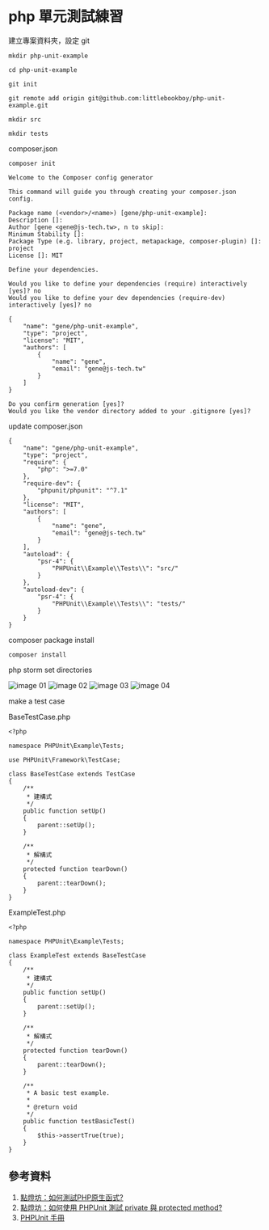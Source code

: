 # php 單元測試練習

建立專案資料夾，設定 git

    mkdir php-unit-example
    
    cd php-unit-example
    
    git init
    
    git remote add origin git@github.com:littlebookboy/php-unit-example.git
    
    mkdir src
    
    mkdir tests


composer.json

    composer init

    Welcome to the Composer config generator
    
    This command will guide you through creating your composer.json config.
    
    Package name (<vendor>/<name>) [gene/php-unit-example]:
    Description []:
    Author [gene <gene@js-tech.tw>, n to skip]:
    Minimum Stability []:
    Package Type (e.g. library, project, metapackage, composer-plugin) []: project
    License []: MIT
    
    Define your dependencies.
    
    Would you like to define your dependencies (require) interactively [yes]? no
    Would you like to define your dev dependencies (require-dev) interactively [yes]? no
    
    {
        "name": "gene/php-unit-example",
        "type": "project",
        "license": "MIT",
        "authors": [
            {
                "name": "gene",
                "email": "gene@js-tech.tw"
            }
        ]
    }
    
    Do you confirm generation [yes]?
    Would you like the vendor directory added to your .gitignore [yes]?

update composer.json

    {
        "name": "gene/php-unit-example",
        "type": "project",
        "require": {
            "php": ">=7.0"
        },
        "require-dev": {
            "phpunit/phpunit": "^7.1"
        },
        "license": "MIT",
        "authors": [
            {
                "name": "gene",
                "email": "gene@js-tech.tw"
            }
        ],
        "autoload": {
            "psr-4": {
                "PHPUnit\\Example\\Tests\\": "src/"
            }
        },
        "autoload-dev": {
            "psr-4": {
                "PHPUnit\\Example\\Tests\\": "tests/"
            }
        }
    }
  
composer package install
    
    composer install

php storm set directories

![image 01](https://farm1.staticflickr.com/899/26508935817_aa60a5d2d1_o.png)
![image 02](https://farm1.staticflickr.com/801/26508935697_c16b3ee621_o.png)
![image 03](https://farm1.staticflickr.com/797/39570136360_3db7c0fa18_o.png)
![image 04](https://farm1.staticflickr.com/864/26508935637_e21f99d833_o.png)

make a test case

BaseTestCase.php

    <?php
    
    namespace PHPUnit\Example\Tests;
    
    use PHPUnit\Framework\TestCase;
    
    class BaseTestCase extends TestCase
    {
        /**
         * 建構式
         */
        public function setUp()
        {
            parent::setUp();
        }
    
        /**
         * 解構式
         */
        protected function tearDown()
        {
            parent::tearDown();
        }
    }

ExampleTest.php

    <?php
    
    namespace PHPUnit\Example\Tests;
    
    class ExampleTest extends BaseTestCase
    {
        /**
         * 建構式
         */
        public function setUp()
        {
            parent::setUp();
        }
    
        /**
         * 解構式
         */
        protected function tearDown()
        {
            parent::tearDown();
        }
    
        /**
         * A basic test example.
         *
         * @return void
         */
        public function testBasicTest()
        {
            $this->assertTrue(true);
        }
    }
    
## 參考資料

1. [點燈坊：如何測試PHP原生函式?](http://oomusou.io/tdd/tdd-phpunit-native-function/)
1. [點燈坊：如何使用 PHPUnit 測試 private 與 protected method?](http://oomusou.io/phpunit/phpunit-test-private/)
1. [PHPUnit 手冊](https://phpunit.de/manual/6.5/zh_cn/index.html)
